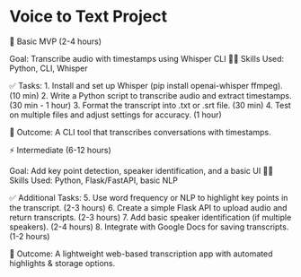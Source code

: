 # Voice to Text Project 
🚀 Basic MVP (2-4 hours)

Goal: Transcribe audio with timestamps using Whisper CLI
👨‍💻 Skills Used: Python, CLI, Whisper

✅ Tasks:
	1.	Install and set up Whisper (pip install openai-whisper ffmpeg). (10 min)
	2.	Write a Python script to transcribe audio and extract timestamps. (30 min - 1 hour)
	3.	Format the transcript into .txt or .srt file. (30 min)
	4.	Test on multiple files and adjust settings for accuracy. (1 hour)

🎯 Outcome: A CLI tool that transcribes conversations with timestamps.

⚡ Intermediate (6-12 hours)

Goal: Add key point detection, speaker identification, and a basic UI
👨‍💻 Skills Used: Python, Flask/FastAPI, basic NLP

✅ Additional Tasks:
5. Use word frequency or NLP to highlight key points in the transcript. (2-3 hours)
6. Create a simple Flask API to upload audio and return transcripts. (2-3 hours)
7. Add basic speaker identification (if multiple speakers). (2-4 hours)
8. Integrate with Google Docs for saving transcripts. (1-2 hours)

🎯 Outcome: A lightweight web-based transcription app with automated highlights & storage options.